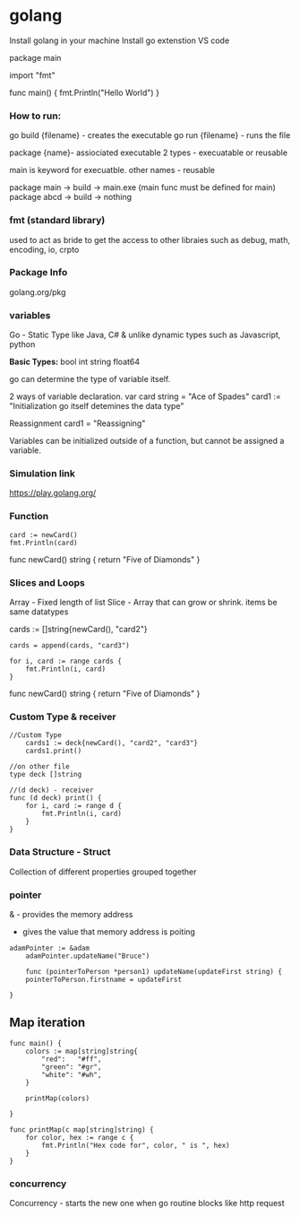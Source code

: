 # golang

Install golang in your machine
Install go extenstion VS code

package main

import "fmt"

func main() {
	fmt.Println("Hello World")
}

### How to run: 

go build {filename} - creates the executable
go run {filename} - runs the file

package {name}- assiociated executable 
        2 types - execuatable or reusable

main is keyword for execuatble.
other names - reusable

package main -> build -> main.exe   (main func must be defined for main)
package abcd -> build -> nothing




### fmt (standard library)

used to act as bride to get the access to other libraies such as debug, math, encoding, io, crpto

### Package Info

golang.org/pkg

### variables

Go - Static Type like Java, C# & unlike dynamic types such as Javascript, python

**Basic Types:**
bool
int
string
float64


go can determine the type of variable itself.

2 ways of variable declaration.
	var card string = "Ace of Spades"
	card1 := "Initialization go itself detemines the data type"
  
  
Reassignment
	card1 = "Reassigning"
  
  
Variables can be initialized outside of a function, but cannot be assigned a variable.
  
### Simulation link

https://play.golang.org/


### Function

	card := newCard()
	fmt.Println(card)


func newCard() string {
	return "Five of Diamonds"
}


### Slices and Loops

Array - Fixed length of list
Slice - Array that can grow or shrink. items be same datatypes

cards := []string{newCard(), "card2"}

	cards = append(cards, "card3")

	for i, card := range cards {
		fmt.Println(i, card)
	}
  
  func newCard() string {
	return "Five of Diamonds"
}



### Custom Type & receiver
```
//Custom Type
	cards1 := deck{newCard(), "card2", "card3"}
	cards1.print()
	
//on other file	
type deck []string

//(d deck) - receiver
func (d deck) print() {
	for i, card := range d {
		fmt.Println(i, card)
	}
}
```

### Data Structure - Struct

Collection of different properties grouped together

### pointer

& - provides the memory address
* gives the value that memory address is poiting

```
adamPointer := &adam
	adamPointer.updateName("Bruce")
	
	func (pointerToPerson *person1) updateName(updateFirst string) {
	pointerToPerson.firstname = updateFirst

}
```

## Map iteration

```
func main() {
	colors := map[string]string{
		"red":   "#ff",
		"green": "#gr",
		"white": "#wh",
	}

	printMap(colors)

}

func printMap(c map[string]string) {
	for color, hex := range c {
		fmt.Println("Hex code for", color, " is ", hex)
	}
}
```



### concurrency

Concurrency - starts the new one when go routine blocks like http request
